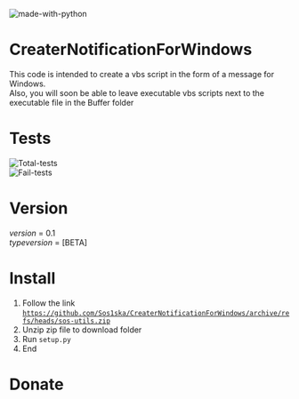 ![made-with-python](https://img.shields.io/badge/Made%20with-Python-1f425f.svg)

# CreaterNotificationForWindows
This code is intended to create a vbs script in the form of a message for Windows.<br>
Also, you will soon be able to leave executable vbs scripts next to the executable file in the Buffer folder
# Tests
![Total-tests](https://img.shields.io/badge/Total%20Test-20-brightgreen)<br>
![Fail-tests](https://img.shields.io/badge/Fail%20Test-5-red)
# Version
_version_ = 0.1<br>
_typeversion_ = [BETA]<br>
# Install 
1. Follow the link <code>https://github.com/Sos1ska/CreaterNotificationForWindows/archive/refs/heads/sos-utils.zip</code><br>
2. Unzip zip file to download folder<br>
3. Run <code>setup.py</code><br>
4. End
# Donate
